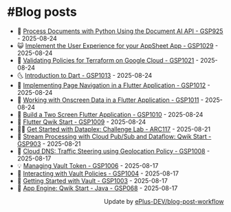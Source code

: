 # #Blog posts
<!-- BLOG-POST-LIST:START -->
- 🧰 [Process Documents with Python Using the Document AI API - GSP925](https://eplus.dev/process-documents-with-python-using-the-document-ai-api-gsp925) - 2025-08-24
- 😺 [Implement the User Experience for your AppSheet App - GSP1029](https://eplus.dev/implement-the-user-experience-for-your-appsheet-app-gsp1029) - 2025-08-24
- 🗽 [Validating Policies for Terraform on Google Cloud - GSP1021](https://eplus.dev/validating-policies-for-terraform-on-google-cloud-gsp1021) - 2025-08-24
- 🌜 [Introduction to Dart - GSP1013](https://eplus.dev/introduction-to-dart-gsp1013) - 2025-08-24
- 📝 [Implementing Page Navigation in a Flutter Application - GSP1012](https://eplus.dev/implementing-page-navigation-in-a-flutter-application-gsp1012) - 2025-08-24
- 🚀 [Working with Onscreen Data in a Flutter Application - GSP1011](https://eplus.dev/working-with-onscreen-data-in-a-flutter-application-gsp1011) - 2025-08-24
- 💼 [Build a Two Screen Flutter Application - GSP1010](https://eplus.dev/build-a-two-screen-flutter-application-gsp1010) - 2025-08-24
- 🦣 [Flutter Qwik Start - GSP1009](https://eplus.dev/flutter-qwik-start-gsp1009) - 2025-08-24
- 👨‍🏫 [Get Started with Dataplex: Challenge Lab - ARC117](https://eplus.dev/get-started-with-dataplex-challenge-lab-arc117) - 2025-08-21
- 🔭 [Stream Processing with Cloud Pub/Sub and Dataflow: Qwik Start - GSP903](https://eplus.dev/stream-processing-with-cloud-pubsub-and-dataflow-qwik-start-gsp903) - 2025-08-21
- 🤡 [Cloud DNS: Traffic Steering using Geolocation Policy - GSP1008](https://eplus.dev/cloud-dns-traffic-steering-using-geolocation-policy-gsp1008) - 2025-08-17
- 💡 [Managing Vault Token - GSP1006](https://eplus.dev/managing-vault-token-gsp1006) - 2025-08-17
- 🦣 [Interacting with Vault Policies - GSP1004](https://eplus.dev/interacting-with-vault-policies-gsp1004) - 2025-08-17
- 💪 [Getting Started with Vault - GSP1003](https://eplus.dev/getting-started-with-vault-gsp1003) - 2025-08-17
- 🤡 [App Engine: Qwik Start - Java - GSP068](https://eplus.dev/app-engine-qwik-start-java-gsp068) - 2025-08-17<!-- BLOG-POST-LIST:END -->
<div align="right">
  Update by <a target="_blank"
    href="https://github.com/ePlus-DEV/blog-post-workflow">ePlus-DEV/blog-post-workflow</a>
</div>
